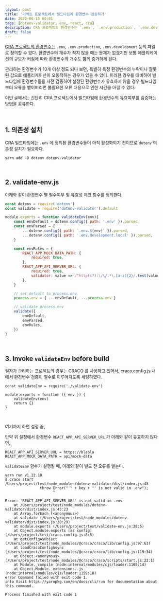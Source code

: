 ```yaml
---
layout: post
title: '리액트 프로젝트에서 빌드타임에 환경변수 검증하기'
date: 2022-06-15 00:01
tags: [dotenv-validator, env, react, cra]
description: CRA 프로젝트의 환경변수는 `.env`, `.env.production`, `.env.development` 등의 파일로 정의할 수 있다. 환경변수의 개수가 적지 않을 때는 문제가 없겠지만 보통 애플리케이션의 규모가 커짐에 따라 환경변수의 개수도 함께 증가하게 된다.
draft: false
---
```


[CRA 프로젝트의 환경변수는](https://create-react-app.dev/docs/adding-custom-environment-variables/#adding-development-environment-variables-in-env) `.env`, `.env.production`, `.env.development` 등의 파일로 정의할 수 있다. 환경변수의 개수가 적지 않을 때는 문제가 없겠지만 보통 애플리케이션의 규모가 커짐에 따라 환경변수의 개수도 함께 증가하게 된다.

관리하는 환경변수가 10개 이상 정도 되다 보면, 특별히 특정 환경변수의 누락이나 잘못된 값으로 애플리케이션이 오동작하는 경우가 있을 수 있다. 이러한 경우를 대비하여 빌드타임에 환경변수들을 사전 검증하여 설정된 환경변수가 유효하지 않을 경우 빌드타임 부터 오류를 뱉어버리면 불필요한 오류 대응으로 인한 시간을 아낄 수 있다.

이번 글에서는 간단히 CRA 프로젝트에서 빌드타임에 환경변수의 유효여부를 검증하는 방법을 공유한다.

<br/>

## 1. 의존성 설치

CRA 빌드타임에는 `.env` 에 정의된 환경변수들이 아직 활성화되기 전이므로 `dotenv` 의존성 설치가 필요하다.

```
yarn add -D dotenv dotenv-validator
```

<br/>

## 2. validate-env.js

아래와 같이 환경변수 별 필수여부 및 유효성 체크 함수를 정의한다.

```js
const dotenv = require('dotenv')
const validate = require('dotenv-validator').default

module.exports = function validateEnv(env){
    const envDefault = dotenv.config({ path: '.env' }).parsed
    const envParsed = {
        ...dotenv.config({ path: `.env.${env}` }).parsed,
        ...dotenv.config({ path: '.env.development.local' }).parsed,
    }

    const envRules = {
        REACT_APP_MOCK_DATA_PATH: {
            required: true,
        },
        REACT_APP_API_SERVER_URL: {
            required: true,
            validator: value => /^http(s?):\/\/.*\.[a-z]{2}/.test(value),
        },
    }

    // set default to process.env
    process.env = { ...envDefault, ...process.env }

    // validate process.env
    validate({
        envDefault,
        envParsed,
        envRules,
    })
}
```

<br/>

## 3. Invoke `validateEnv` before build
필자가 관리하는 프로젝트의 경우는 CRACO 를 사용하고 있어서, craco.config.js 내에서 환경변수 검증이 필수로 이루어지도록 세팅하였다.

```js{4}
const validateEnv = require('./validate-env')

module.exports = function ({ env }) {
    validateEnv(env)
    return {}
}
```

<br/>


여기까지 하면 설정 끝,

만약 위 설정에서 환경변수 `REACT_APP_API_SERVER_URL` 가 아래와 같이 유효하지 않다면, 
```{1}
REACT_APP_API_SERVER_URL = https://blabla
REACT_APP_MOCK_DATA_PATH = api/mock-data
```


`validateEnv` 함수가 실행될 때, 아래와 같이 빌드 전 오류를 뱉는다.

```{7}
yarn run v1.22.18
$ craco start
/Users/project/test/node_modules/dotenv-validator/dist/index.js:43
                throw Error("'" + key + "' is not valid in .env");
                      ^

Error: 'REACT_APP_API_SERVER_URL' is not valid in .env
    at /Users/project/test/node_modules/dotenv-validator/dist/index.js:43:23
    at Array.forEach (<anonymous>)
    at validate (/Users/project/test/node_modules/dotenv-validator/dist/index.js:30:29)
    at module.exports (/Users/project/test/validate-env.js:38:5)
    at Object.module.exports [as config] (/Users/project/test/craco.config.js:8:5)
    at getConfigAsObject (/Users/project/test/node_modules/@craco/craco/lib/config.js:97:63)
    at loadCracoConfigAsync (/Users/project/test/node_modules/@craco/craco/lib/config.js:119:34)
    at Object.<anonymous> (/Users/project/test/node_modules/@craco/craco/scripts/start.js:22:1)
    at Module._compile (node:internal/modules/cjs/loader:1105:14)
    at Object.Module._extensions..js (node:internal/modules/cjs/loader:1159:10)
error Command failed with exit code 1.
info Visit https://yarnpkg.com/en/docs/cli/run for documentation about this command.

Process finished with exit code 1
```

